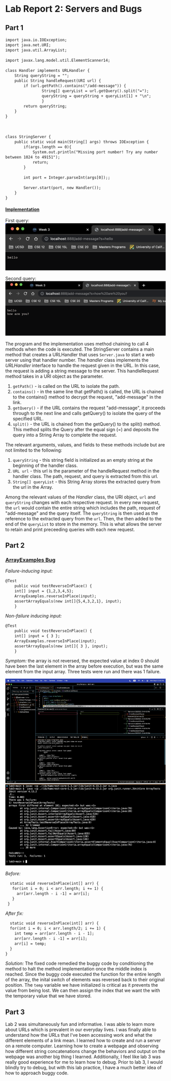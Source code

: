 # Lab Report 2: Servers and Bugs

## Part 1
```
import java.io.IOException;
import java.net.URI;
import java.util.ArrayList;

import javax.lang.model.util.ElementScanner14;

class Handler implements URLHandler {
    String queryString = "";
    public String handleRequest(URI url) {
        if (url.getPath().contains("/add-message")) {
                String[] queryList = url.getQuery().split("=");
                queryString = queryString + queryList[1] + "\n";
                }
        return queryString;
    }
}



class StringServer {
    public static void main(String[] args) throws IOException {
        if(args.length == 0){
            System.out.println("Missing port number! Try any number between 1024 to 49151");
            return;
        }

        int port = Integer.parseInt(args[0]);;

        Server.start(port, new Handler());
    }
}
```

#### <ins> Implementation </ins>
First query:
![Image](firstQuery.png)

Second query:
![Image](multipleQueries.png)

The program and the implementation uses method chaining to call 4 methods when the code is executed. The StringServer contains a main method that creates a URLHandler that uses `Server.java` to start a web server using that handler number. The *handler* class implements the *URLHandler* interface to handle the request given in the URL. In this case, the request is adding a string message to the server. This handleRequest method takes in a URI object as the parameter.  
1. `getPath()` - is called on the URL to isolate the path.
2. `contains()` - in the same line that getPath() is called, the URL is chained to the contains() method to decrypt the request, "add-message" in the link. 
3. `getQuery()` - if the URL contains the request "add-message", it proceeds through to the next line and calls getQuery() to isolate the query of the specified URL.  
4. `split()` - the URL is chained from the getQuery() to the split() method. This method splits the Query after the equal sign (=) and deposits the query into a String Array to complete the request.

The relevant arguments, values, and fields to these methods include but are not limited to the following:
1. `queryString` - this string field is initialized as an empty string at the beginning of the handler class. 
2. `URL url` - this url is the parameter of the handleRequest method in the handler class. The path, request, and query is extracted from this url. 
3. `String[] queryList` - this String Array stores the extracted query from the url in the Array. 

Among the relevant values of the *Handler* class, the URI object, `url` and `queryString` changes with each respective request. In every new request, the `url` would contain the entire string which includes the path, request of "add-message" and the query itself. The `queryString` is then used as the reference to the extracted query from the `url`. Then, the then added to the end of the `queryList` to store in the memory. This is what allows the server to retain and print preceeding queries with each new request. 


## Part 2

### <ins> ArrayExamples Bug </ins>

*Failure-inducing input:*
```
@Test 
	public void testReverseInPlace() {
    int[] input = {1,2,3,4,5};
    ArrayExamples.reverseInPlace(input);
    assertArrayEquals(new int[]{5,4,3,2,1}, input);
	}
  ```


*Non-failure inducing input:*
```
@Test 
	public void testReverseInPlace() {
    int[] input = { 3 };
    ArrayExamples.reverseInPlace(input);
    assertArrayEquals(new int[]{ 3 }, input);
	}
  ```
  
  *Symptom:* the array is not reversed, the expected value at index 0 should have been the last element in the array before execution, but was the same element from the input array. Three tests were run and there was 1 failure. 
 
 ![Image](ArrayTestsSymptoms.png)
 ![Image](SymptomsTerminal.png)
 
 *Before:*
 ``` 
   static void reverseInPlace(int[] arr) {
    for(int i = 0; i < arr.length; i += 1) {
      arr[arr.length - i -1] = arr[i];
    }
  }
  ```
  
  *After fix:*
  ```
    static void reverseInPlace(int[] arr) {
    for(int i = 0; i < arr.length/2; i += 1) {
      int temp = arr[arr.length - i - 1];
      arr[arr.length - i -1] = arr[i];
      arr[i] = temp;
    }
  }
  ```
  
  *Solution:* The fixed code remedied the buggy code by conditioning the method to halt the method implementation once the middle index is reached. Since the buggy code executed the function for the entire length of the array, the inital switch of elements was reversed back to their original position. The `temp` variable we have initialized is critical as it prevents the value from being lost. We can then assign the index that we want the with the temporary value that we have stored. 
  

  
  ## Part 3
  Lab 2 was simultaneously fun and informative. I was able to learn more about URLs which is prevalent in our everyday lives. I was finally able to understand how the URLs that I've been accessing work and what the different elements of a link mean. I learned how to create and run a server on a remote computer. Learning how to create a webpage and observing how different string concatenations change the behaviors and output on the webpage was another big thing I learned. Additionally, I feel like lab 3 was really good experience for me to learn how to debug. Prior to lab 3, I would blindly try to debug, but with this lab practice, I have a much better idea of how to approach buggy code.

